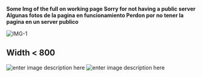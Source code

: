  **Some Img of the full on working page
 Sorry for not having a public server**
**Algunas fotos de la pagina en funcionamiento
 Perdon por no tener la pagina en un server publico**


![IMG-1](https://i.imgur.com/71mCO4r.png)


## Width < 800
![enter image description here](https://i.imgur.com/icl377X.png)
![enter image description here](https://i.imgur.com/eoae75B.png)
